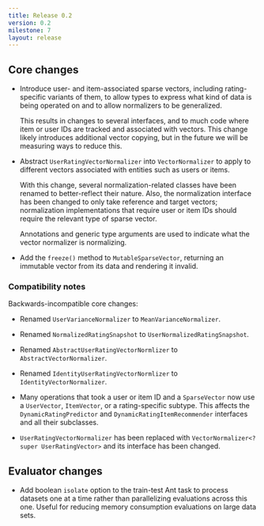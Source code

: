 ```yaml
---
title: Release 0.2
version: 0.2
milestone: 7
layout: release
---
```


## Core changes

-   Introduce user- and item-associated sparse vectors, including
    rating-specific variants of them, to allow types to express what
    kind of data is being operated on and to allow normalizers to be
    generalized.

    This results in changes to several interfaces, and to much code
    where item or user IDs are tracked and associated with vectors.
    This change likely introduces additional vector copying, but in
    the future we will be measuring ways to reduce this.

-   Abstract `UserRatingVectorNormalizer` into
    `VectorNormalizer` to apply to different vectors associated
    with entities such as users or items.

    With this change, several normalization-related classes have been
    renamed to better-reflect their nature.  Also, the normalization
    interface has been changed to only take reference and target
    vectors; normalization implementations that require user or item
    IDs should require the relevant type of sparse vector.

    Annotations and generic type arguments are used to indicate what
    the vector normalizer is normalizing.

-   Add the `freeze()` method to `MutableSparseVector`,
    returning an immutable vector from its data and rendering it
    invalid.

### Compatibility notes

Backwards-incompatible core changes:

-   Renamed `UserVarianceNormalizer` to `MeanVarianceNormalizer`.

-   Renamed `NormalizedRatingSnapshot` to `UserNormalizedRatingSnapshot`.

-   Renamed `AbstractUserRatingVectorNormlizer` to `AbstractVectorNormalizer`.

-   Renamed `IdentityUserRatingVectorNormlizer` to `IdentityVectorNormalizer`.

-   Many operations that took a user or item ID and a
    `SparseVector` now use a `UserVector`, `ItemVector`,
    or a rating-specific subtype.  This affects the
    `DynamicRatingPredictor` and
    `DynamicRatingItemRecommender` interfaces and all their
    subclasses.

-   `UserRatingVectorNormalizer` has been replaced with
    `VectorNormalizer<? super UserRatingVector>` and its interface
    has been changed.

## Evaluator changes

-   Add boolean `isolate` option to the train-test Ant task to
    process datasets one at a time rather than parallelizing
    evaluations across this one.  Useful for reducing memory
    consumption evaluations on large data sets.
